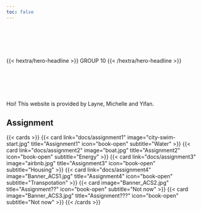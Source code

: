 ```yaml
---
toc: false
---
```

<br/>
<br/>
<br/>
<br/>

{{< hextra/hero-headline >}} GROUP 10 {{< /hextra/hero-headline >}}

<br/>
<br/>
<br/>
<br/>

Hoi! This website is provided by Layne, Michelle and Yifan.  



## Assignment

{{< cards >}}
  {{< card link="docs/assignment1" image="city-swim-start.jpg" title="Assignment1" icon="book-open" subtitle="Water" >}}
  {{< card link="docs/assignment2" image="boat.jpg" title="Assignment2" icon="book-open" subtitle="Energy" >}}
  {{< card link="docs/assignment3" image="airbnb.jpg" title="Assignment3" icon="book-open" subtitle="Housing" >}}
  {{< card link="docs/assignment4"  image="Banner_ACS1.jpg" title="Assignment4" icon="book-open" subtitle="Transpotation" >}}
  {{< card image="Banner_ACS2.jpg" title="Assignment??" icon="book-open" subtitle="Not now" >}}
  {{< card image="Banner_ACS3.jpg" title="Assignment???" icon="book-open" subtitle="Not now" >}}
{{< /cards >}}
